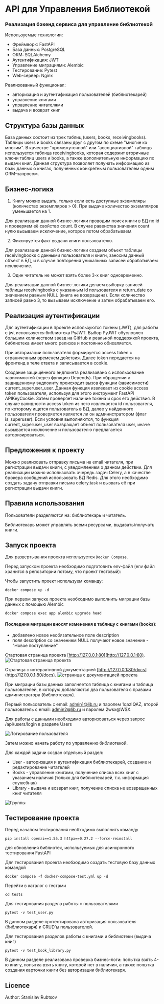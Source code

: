 # API для Управления Библиотекой
### Реализация бэкенд сервиса для управление библиотекой 

Используемые технологии:
- Фреймворк: FastAPI
- База данных: PostgreSQL
- ORM: SQLAlchemy
- Аутентификация: JWT
- Управление миграциями: Alembic
- Тестирование: Pytest
- Web-сервер: Nginx

Реализованный функционал:
- авторизация и аутентификация пользователей (библиотекарей)
- управление книгами
- управление читателями
- выдача и возврат книг

## Структура базы данных
База данных состоит из трех таблиц (users, books, receivingbooks). 
Таблицы users и books связаны друг с другом по схеме "многие ко многим". В качестве "промежуточной" или "ассоциативной" таблицы используется таблица receivingbooks, которая содержит вторичные ключи таблиц users и books, а также дополнительную информацию по выдачи книг. Данная структура позволяет получать информацию из базы данных о книгах, полученных конкретным пользователем одним ORM-запросом.

## Бизнес-логика
1. Книгу можно выдать, только если есть доступные экземпляры (количество экземпляров > 0). При выдаче количество экземпляров уменьшается на 1.

Для реализации данной бизнес-логики проводим поиск книги в БД по id и проверяем её свойство count. В случае равенства значения count нулю вызываем исключение, которое потом обрабатываем.

2. Фиксируется факт выдачи книги пользователю. 

Для реализации данной бизнес-логики создаем объект таблицы receivingbooks с данными пользователя и книги, заносим данный объект в БД, и в случае повторения уникальных записей обрабатываем исключение.

3. Один читатель не может взять более 3-х книг одновременно.

Для реализации данной бизнес-логики делаем выборку записей таблицы receivingbooks с указанным id пользователя и return_date со значением равным NULL (книга не возвращена). Если количество записей равно 3, то вызываем исключение и затем обрабатываем его.

## Реализация аутентификации

Для аутентификации в проекте используются токены (JWT), для работы с jwt используется библиотека PyJWT.
Выбор PyJWT обусловлен большим количеством звезд на GitHub и реальной поддержкой проекта, библиотека имеет много релизов и постоянно обновляется.

При авторизации пользователя формируется access token с ограниченным временем действия. Далее token передается на фронтенд в теле ответа и записывается в cookie.

Создание защищённого эндпоинта реализовано с использование зависимостей (через функцию Depends). 
При обращении к защищенному эндпоинту происходит вызов функции (зависимости) current_superuser_user. Данная функция извлекает из cookie access token пользователя, используя для этого инструмент FastAPI APIKeyCookie. Затем проверяет наличие токена и срок его действия. В случае валидности access token из него извлекается id пользователя, по которому ищется пользователь в БД, далее у найденного пользователя проверяется является ли он администратором (флаг is_superuser).
Если условия выполняются, то функция current_superuser_user возвращает объект пользователя user, иначе вызывается исключение и пользователю предлагается авторизироваться.

## Предложения к проекту

Можно реализовать отправку письма на email читателя, при регистрации выдачи книги, с уведомлением о данном действии. Для реализации можно использовать очередь задач Celery, а в качестве брокера сообщений использовать БД Redis. Для этого необходимо создать задачу отправки письма celery.task и вызвать её при регистрации выдачи книги.   


## Правила использования

Пользователи разделяются на: библиотекарь и читатель.

Библиотекарь может управлять всеми ресурсами, выдавать/получать книги.

## Запуск проекта

Для развертывания проекта используется `Docker Compose`.

Перед запуском проекта необходимо подготовить env-файл (env файл хранится в репозитории потому, что проект тестовый):

Чтобы запустить проект используем команду:
```
docker compose up -d
```

При первом запуске проекта необходимо выполнить миграции базы данных с помощью Alembic 

```
docker compose exec app alembic upgrade head
```

#### Последнии миграции вносят изменения в таблицу с книгами (books): 
- добавлено новое необязательное поле description 
- поля description со значением NULL получают новое значение - "Новое поступление"

Стартовая страница проекта [http://127.0.0.1:80](http://127.0.0.1:80).
![Стартовая страница проекта](readme_img/start.jpg)

Страница с интерактивной документацией [http://127.0.0.1:80/docs](http://127.0.0.1:80/docs).
![страница c документацией проекта](readme_img/start_api.png)

При миграции базы данных заполняется таблица с книгами и таблица пользователей, в которую добавляются два пользователя с правами администратора (библиотекаря).

Первый пользователь с email: admin1@lib.ru и паролем 1qaz!QAZ, второй пользователь с email: admin2@lib.ru и паролем 2wsx@WSX.

Для работы с данными необходимо авторизоваться через запрос /api/users/login в разделе Users

![Логирование пользователя](readme_img/user_loging.png)

Затем можно начать работу по управлению библиотекой. 

Для каждой задачи создан отдельный раздел:
- User - авторизация и аутентификация библиотекарей, создание и редактирование читателей
- Books - управление книгами, получение списка всех книг с указанием наличия (только для библиотекарей, т.к. информация служебная)
- Library - выдача и возврат книг, получение списка не возвращенных книг читателя

![Группы](readme_img/groups.png)

## Тестирование проекта
Перед началом тестирования необходимо выполнить команду 
```
pip install openai==1.55.3 httpx==0.27.2 --force-reinstall

```
для обновления библиотек, используемых для асинхронного тестирования FastAPI

Для тестирования проекта необходимо создать тестовую базу данных командой
```
docker compose -f docker-compose-test.yml up -d
```

Перейти в каталог с тестами
```
cd tests
```

Для тестирования раздела работы с пользователями
```
pytest -v test_user.py
```
В данном разделе протестирована авторизация пользователя (библиотекаря) и CRUD'ы пользователей.

Для тестирования разделов работы с книгами и библиотеки (выдача книг)
```
pytest -v test_book_library.py
```
В данном разделе реализована проверка бизнес-логи: попытка взять 4-ю книгу, попытка взять книгу, которой нет в наличии, а также попытка создания карточки книги без авторизации библиотекаря.



## Licence

Author: Stanislav Rubtsov